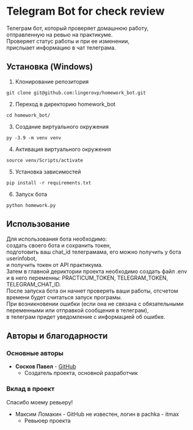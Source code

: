# Telegram Bot for check review

Телеграм бот, который проверяет домашнюю работу,    
отправленную на ревью на практикуме.    
Проверяет статус работы и при ее изменении,     
прислыает информацию в чат телеграма.

## Установка (Windows)

1. Клонирование репозитория 

```git clone git@github.com:lingerovp/homework_bot.git```

2. Переход в директорию homework_bot

```cd homework_bot/```

3. Создание виртуального окружения

```py -3.9 -m venv venv```

4. Активация виртуального окружения

```source venv/Scripts/activate```

5. Установка зависимостей

```pip install -r requirements.txt```

6. Запуск бота

```python homework.py```

## Использование

Для использования бота необходимо:      
создать своего бота и сохранить токен,     
подготовить ваш chat_id телеграмама, его можно получить у бота userinfobot,     
и получить токен от API практикума.     
Затем в главной дериктории проекта необходимо создать файл .env     
и в него переменны: PRACTICUM_TOKEN, TELEGRAM_TOKEN, TELEGRAM_CHAT_ID.      
После запуска бота он начнет проверять ваши работы, отсчетом времени будет считаться запуск програмы.       
При возникновении ошибки (если она не связана с обязательными переменными или отправкой сообщения в телеграм),      
в телеграм придет уведомление с информацией об ошибке.

## Авторы и благодарности

### Основные авторы

- **Сосков Павел** - [GitHub](https://github.com/lingerovp)
  + Создатель проекта, основной разработчик

### Вклад в проект

Спасибо моему ревьеру!

- Максим Ломакин - GitHub не известен, логин в pachka - itmax
  + Ревьюер проекта


